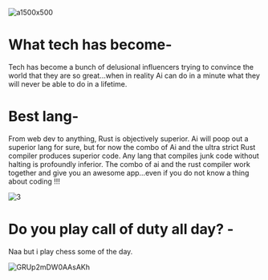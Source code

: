 ![a1500x500](https://github.com/user-attachments/assets/acda01e9-9281-4c00-a739-8810b5df9e89)

# What tech has become-

Tech has become a bunch of delusional influencers trying to convince the world that they are so great...when in reality Ai can do in a minute what they will never be able to do in a lifetime. 



# Best lang-

From web dev to anything, Rust is objectively superior. Ai will poop out a superior lang for sure, but for now the combo of Ai and the ultra strict Rust compiler produces  superior code. Any lang that compiles junk code without halting is profoundly inferior. The combo of ai and the rust compiler work together and give you an awesome app...even if you do not know a thing about coding !!! 

![3](https://github.com/user-attachments/assets/92b503f2-5576-4a9e-87a8-1ef612393cb5)


# Do you play call of duty all day? -
Naa but i play chess some of the day. 


![GRUp2mDW0AAsAKh](https://github.com/user-attachments/assets/4574289c-56eb-4b6a-aeca-50163dda3796)
